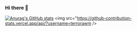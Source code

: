 ### Hi there 👋
[![Anurag's GitHub stats](https://github-readme-stats.vercel.app/api?username=terrorawm)](https://github.com/anuraghazra/github-readme-stats)
<img src="https://github-contribution-stats.vercel.app/api/?username=terrorawm />
<!--
**TerrorAWM/TerrorAWM** is a ✨ _special_ ✨ repository because its `README.md` (this file) appears on your GitHub profile.

Here are some ideas to get you started:

- 🔭 I’m currently working on ...
- 🌱 I’m currently learning ...
- 👯 I’m looking to collaborate on ...
- 🤔 I’m looking for help with ...
- 💬 Ask me about ...
- 📫 How to reach me: ...
- 😄 Pronouns: ...
- ⚡ Fun fact: ...
-->
